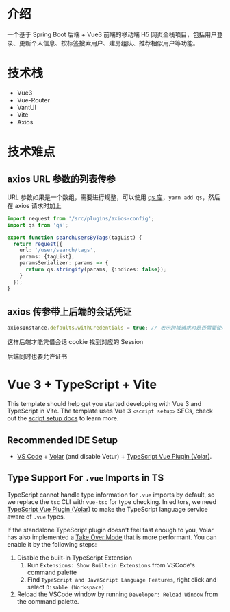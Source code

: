 # 介绍
一个基于 Spring Boot 后端 + Vue3 前端的移动端 H5 网页全栈项目，包括用户登录、更新个人信息、按标签搜索用户、建房组队、推荐相似用户等功能。

# 技术栈

- Vue3
- Vue-Router
- VantUI
- Vite
- Axios

# 技术难点

## axios URL 参数的列表传参

URL 参数如果是一个数组，需要进行规整，可以使用 [qs 库](https://www.npmjs.com/package/qs)，`yarn add qs`，然后在 axios 请求时加上

```typescript
import request from '/src/plugins/axios-config';
import qs from 'qs';

export function searchUsersByTags(tagList) {
  return request({
    url: '/user/search/tags',
    params: {tagList},
    paramsSerializer: params => {
      return qs.stringify(params, {indices: false});
    }
  });
}
```

## axios 传参带上后端的会话凭证

```typescript
axiosInstance.defaults.withCredentials = true; // 表示跨域请求时是否需要使用凭证
```

这样后端才能凭借会话 cookie 找到对应的 Session

后端同时也要允许证书

# Vue 3 + TypeScript + Vite

This template should help get you started developing with Vue 3 and TypeScript in Vite. The template uses Vue 3 `<script setup>` SFCs, check out the [script setup docs](https://v3.vuejs.org/api/sfc-script-setup.html#sfc-script-setup) to learn more.

## Recommended IDE Setup

- [VS Code](https://code.visualstudio.com/) + [Volar](https://marketplace.visualstudio.com/items?itemName=Vue.volar) (and disable Vetur) + [TypeScript Vue Plugin (Volar)](https://marketplace.visualstudio.com/items?itemName=Vue.vscode-typescript-vue-plugin).

## Type Support For `.vue` Imports in TS

TypeScript cannot handle type information for `.vue` imports by default, so we replace the `tsc` CLI with `vue-tsc` for type checking. In editors, we need [TypeScript Vue Plugin (Volar)](https://marketplace.visualstudio.com/items?itemName=Vue.vscode-typescript-vue-plugin) to make the TypeScript language service aware of `.vue` types.

If the standalone TypeScript plugin doesn't feel fast enough to you, Volar has also implemented a [Take Over Mode](https://github.com/johnsoncodehk/volar/discussions/471#discussioncomment-1361669) that is more performant. You can enable it by the following steps:

1. Disable the built-in TypeScript Extension
   1. Run `Extensions: Show Built-in Extensions` from VSCode's command palette
   2. Find `TypeScript and JavaScript Language Features`, right click and select `Disable (Workspace)`
2. Reload the VSCode window by running `Developer: Reload Window` from the command palette.
